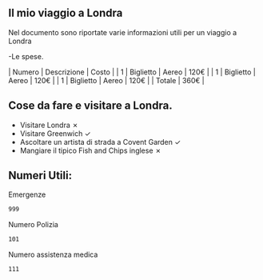 ## Il mio viaggio a Londra

Nel documento sono riportate varie informazioni utili per un viaggio a Londra

-Le spese.

| Numero | Descrizione | Costo |
| 1	| Biglietto | Aereo | 120€ |
| 1	| Biglietto | Aereo | 120€ |
| 1	| Biglietto | Aereo | 120€ | 
| Totale | 360€ |


## Cose da fare e visitare a Londra.
- Visitare Londra ✗
- Visitare Greenwich ✓
- Ascoltare un artista di strada a Covent Garden ✓
- Mangiare il tipico Fish and Chips inglese ✗

## Numeri Utili:

Emergenze
```sh
999
```
Numero Polizia
```sh
101 
```
Numero assistenza medica
```sh
111
```



